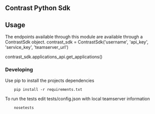 ## Contrast Python Sdk

## Usage
The endpoints available through this module are available through a ContrastSdk object.
contrast_sdk = ContrastSdk('username', 'api_key', 'service_key', 'teamserver_url')

contrast_sdk.applications_api.get_applications()
### Developing
Use pip to install the projects dependencies
```commandline
    pip install -r requirements.txt
```

To run the tests
edit tests/config.json with local teamserver information
```commandline
    nosetests
```